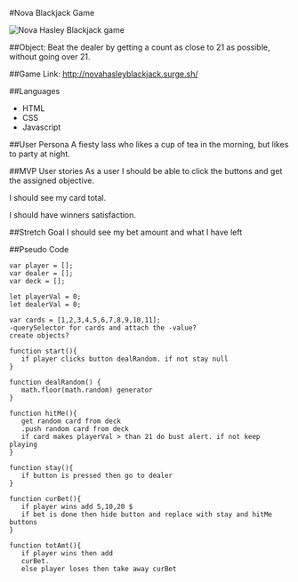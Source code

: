 #Nova Blackjack Game

![Nova Hasley Blackjack game](https://i.imgur.com/AI0U1Dc.png)

##Object:
Beat the dealer by getting a count as close to 21 as possible, without going over 21.

##Game Link:
<http://novahasleyblackjack.surge.sh/>

##Languages

- HTML
- CSS
- Javascript

##User Persona
A fiesty lass who likes a cup of tea in the morning, but likes to party at night.

##MVP User stories
As a user I should be able to click the buttons and get the assigned objective.

I should see my card total.

I should have winners satisfaction.

##Stretch Goal
I should see my bet amount and what I have left

##Pseudo Code

```
var player = [];
var dealer = [];
var deck = [];

let playerVal = 0;
let dealerVal = 0;

var cards = [1,2,3,4,5,6,7,8,9,10,11];
-querySelector for cards and attach the -value?
create objects?

function start(){
   if player clicks button dealRandom. if not stay null
}

function dealRandom() {
   math.floor(math.random) generator
}

function hitMe(){
   get random card from deck
   .push random card from deck
   if card makes playerVal > than 21 do bust alert. if not keep playing
}

function stay(){
   if button is pressed then go to dealer
}

function curBet(){
   if player wins add 5,10,20 $
   if bet is done then hide button and replace with stay and hitMe buttons
}

function totAmt(){
   if player wins then add
   curBet.
   else player loses then take away curBet
```
